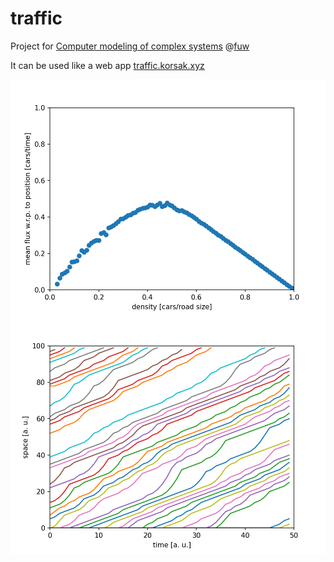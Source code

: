 # traffic

Project for [Computer modeling of complex systems](https://www.fuw.edu.pl/~piotrek/cmcs2022/) @[fuw](https://www.fuw.edu.pl)

It can be used like a web app [traffic.korsak.xyz](https://traffic.korsak.xyz)

![png](/png/fundamental-diagram.png)
![png](/png/time-space.png)
